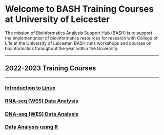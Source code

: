# Welcome to BASH Training Courses at University of Leicester

The mission of Bioinformatics Analysis Support Hub (BASH) is to support the implementation of bioinformatics resources for research with College of Life  at the University of Leicester. BASH runs workshops and courses on bioinformatics throughout the year within the University.
***
##
## 2022-2023 Training Courses
***

### [Introduction to Linux](Docs/introduction-to-linux/introduction-to-linux.md)
### [RNA-seq (WES) Data Analysis](Docs/rnaseq-training-course/rna-seq-course-schedule.md)
### [DNA-seq (WES) Data Analysis](dnaseq-training-course/dna-seq-course-schedule.md)
### [Data Analysis using R](introduction-to-r/introduction-to-r-schedule.md)


